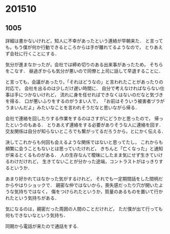# 201510
## 1005

詳細は書かないけれど，知人に不幸があったという連絡が早朝来た．
と言っても，もう僕が何か行動できるところからは手が離れてるようなので，
とりあえず会社に行くことにする．

気分が進まなかったが，会社では締め切りのある出来事があったため，
そちらをこなす．
昼過ぎからも気分が悪いので同僚と上司に話して早退することに．

と言っても，会議があったり，「それはどうなの」と言われたことがあったりの対応で，
会社を出るのは少しだけ遅い時間に．
自分で考えなければならない仕事は手につかないけれど，
流れに身を任せればできなくはないのだなと気づきを得る．
口が悪いふりをするのがうまい人で，
「お前はそういう被害者ヅラがうまいんだよ」みたいなことを言われそうだなと思いながら帰る．

会社で連絡を回したりする作業をするのはさすがにどうかと思ったので，
帰ったというのもある．
とりあえず連絡をする必要がありそうな人に連絡を回す．
交友関係は自分が知らないところでも繋がってるだろうから，とにかく伝える．


決してこれからも何回も会えるような関係ではないと思ってたし，
これからも頻繁に会うこともないとは思っていたけれど，
きちんと「亡くなった」と通知が来るとくるものがある．
人の生存なんて曖昧にしたまま気にせず生きていけるわけだけれど，
生きてないことが分かった途端，コントラストがはっきりするというか．

あまり好かれてはなかった気がするけれど，
それでも一定期間話をした間柄だからやはりショックで．
親密な仲ではないから，喪失感だったり穴が開いたような気持ちではなく，
傷をつけられたというか，質量のあるものを置いて行かれたという気持ちがある．

気になるのは，親密だった周囲の人間のことだけれど，
ただ僕が出て行っても何もできないなという気持ち．


同期から電話が来たので通話をする.

